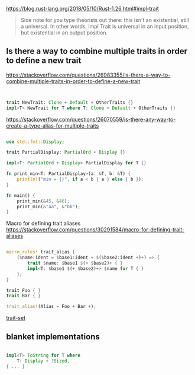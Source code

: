 https://blog.rust-lang.org/2018/05/10/Rust-1.26.html#impl-trait

> Side note for you type theorists out there: this isn't an existential, still a universal. In other words, impl Trait is universal in an input position, but existential in an output position.


## Is there a way to combine multiple traits in order to define a new trait

https://stackoverflow.com/questions/26983355/is-there-a-way-to-combine-multiple-traits-in-order-to-define-a-new-trait

~~~rust


trait NewTrait: Clone + Default + OtherTraits {}
impl<T> NewTrait for T where T: Clone + Default + OtherTraits {}

~~~

https://stackoverflow.com/questions/26070559/is-there-any-way-to-create-a-type-alias-for-multiple-traits

~~~rust

use std::fmt::Display;

trait PartialDisplay: PartialOrd + Display {}

impl<T: PartialOrd + Display> PartialDisplay for T {}

fn print_min<T: PartialDisplay>(a: &T, b: &T) {
    println!("min = {}", if a < b { a } else { b });
}

fn main() {
    print_min(&45, &46);
    print_min(&"aa", &"bb");
}
~~~

Macro for defining trait aliases
https://stackoverflow.com/questions/30291584/macro-for-defining-trait-aliases

~~~rust

macro_rules! trait_alias {
    ($name:ident = $base1:ident + $($base2:ident +)+) => {
        trait $name: $base1 $(+ $base2)+ { }
        impl<T: $base1 $(+ $base2)+> $name for T { }
    };
}

trait Foo { }
trait Bar { }

trait_alias!(Alias = Foo + Bar +);
~~~

[trait-set](https://crates.io/crates/trait-set)

## blanket implementations
~~~rust

impl<T> ToString for T where
    T: Display + ?Sized,
{ ... }
~~~